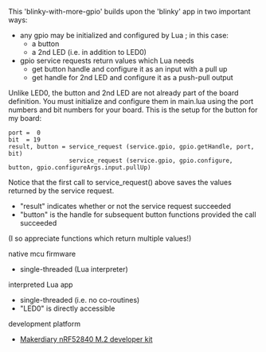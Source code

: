 
This 'blinky-with-more-gpio' builds upon the 'blinky' app in two important
ways:
 - any gpio may be initialized and configured by Lua ; in this case:
   - a button
   - a 2nd LED (i.e. in addition to LED0)
 - gpio service requests return values which Lua needs
   - get button handle and configure it as an input with a pull up
   - get handle for 2nd LED and configure it as a push-pull output

Unlike LED0, the button and 2nd LED are not already part of the board
definition. You must initialize and configure them in main.lua using the port
numbers and bit numbers for your board. This is the setup for the button for my board:

```
port =  0
bit  = 19
result, button = service_request (service.gpio, gpio.getHandle, port, bit)
                 service_request (service.gpio, gpio.configure, button, gpio.configureArgs.input.pullUp)
```

Notice that the first call to service_request() above saves the values returned
by the service request.
 - "result" indicates whether or not the service request succeeded
 - "button" is the handle for subsequent button functions provided the call succeeded

(I so appreciate functions which return multiple values!)


native mcu firmware
 - single-threaded (Lua interpreter)

interpreted Lua app
 - single-threaded (i.e. no co-routines)
 - "LED0" is directly accessible


development platform
 - [Makerdiary nRF52840 M.2 developer kit](https://makerdiary.com/products/nrf52840-m2-developer-kit)

